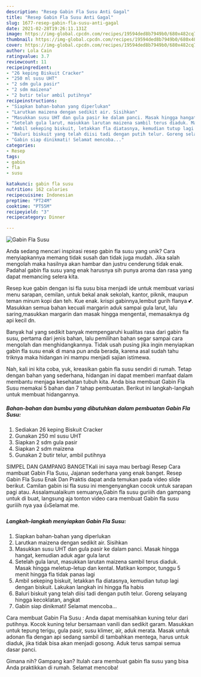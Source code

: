 ```yaml
---
description: "Resep Gabin Fla Susu Anti Gagal"
title: "Resep Gabin Fla Susu Anti Gagal"
slug: 1677-resep-gabin-fla-susu-anti-gagal
date: 2021-02-28T19:26:11.131Z
image: https://img-global.cpcdn.com/recipes/19594ded8b7949b0/680x482cq70/gabin-fla-susu-foto-resep-utama.jpg
thumbnail: https://img-global.cpcdn.com/recipes/19594ded8b7949b0/680x482cq70/gabin-fla-susu-foto-resep-utama.jpg
cover: https://img-global.cpcdn.com/recipes/19594ded8b7949b0/680x482cq70/gabin-fla-susu-foto-resep-utama.jpg
author: Lola Cain
ratingvalue: 3.7
reviewcount: 11
recipeingredient:
- "26 keping Biskuit Cracker"
- "250 ml susu UHT"
- "2 sdm gula pasir"
- "2 sdm maizena"
- "2 butir telur ambil putihnya"
recipeinstructions:
- "Siapkan bahan-bahan yang diperlukan"
- "Larutkan maizena dengan sedikit air. Sisihkan"
- "Masukkan susu UHT dan gula pasir ke dalam panci. Masak hingga hangat, kemudian aduk agar gula larut"
- "Setelah gula larut, masukkan larutan maizena sambil terus diaduk. Masak hingga meletup-letup dan kental. Matikan kompor, tunggu 5 menit hingga fla tidak panas lagi"
- "Ambil sekeping biskuit, letakkan fla diatasnya, kemudian tutup lagi dengan biskuit. Lakukan langkah ini hingga fla habis"
- "Baluri biskuit yang telah diisi tadi dengan putih telur. Goreng selayang hingga kecoklatan, angkat"
- "Gabin siap dinikmati! Selamat mencoba..."
categories:
- Resep
tags:
- gabin
- fla
- susu

katakunci: gabin fla susu 
nutrition: 162 calories
recipecuisine: Indonesian
preptime: "PT24M"
cooktime: "PT55M"
recipeyield: "3"
recipecategory: Dinner

---
```



![Gabin Fla Susu](https://img-global.cpcdn.com/recipes/19594ded8b7949b0/680x482cq70/gabin-fla-susu-foto-resep-utama.jpg)

Anda sedang mencari inspirasi resep gabin fla susu yang unik? Cara menyiapkannya memang tidak susah dan tidak juga mudah. Jika salah mengolah maka hasilnya akan hambar dan justru cenderung tidak enak. Padahal gabin fla susu yang enak harusnya sih punya aroma dan rasa yang dapat memancing selera kita.

Resep kue gabin dengan isi fla susu bisa menjadi ide untuk membuat variasi menu sarapan, cemilan, untuk bekal anak sekolah, kantor, piknik, maupun teman minum kopi dan teh. Kue enak. krispi gabinnya,lembut gurih flanya 💕. Masukkan semua bahan kecuali margarin aduk sampai gula larut, lalu saring,masukkan margarin dan masak hingga mengental, memasaknya dg api kecil dn.

Banyak hal yang sedikit banyak mempengaruhi kualitas rasa dari gabin fla susu, pertama dari jenis bahan, lalu pemilihan bahan segar sampai cara mengolah dan menghidangkannya. Tidak usah pusing jika ingin menyiapkan gabin fla susu enak di mana pun anda berada, karena asal sudah tahu triknya maka hidangan ini mampu menjadi sajian istimewa.


Nah, kali ini kita coba, yuk, kreasikan gabin fla susu sendiri di rumah. Tetap dengan bahan yang sederhana, hidangan ini dapat memberi manfaat dalam membantu menjaga kesehatan tubuh kita. Anda bisa membuat Gabin Fla Susu memakai 5 bahan dan 7 tahap pembuatan. Berikut ini langkah-langkah untuk membuat hidangannya.

<!--inarticleads1-->

##### Bahan-bahan dan bumbu yang dibutuhkan dalam pembuatan Gabin Fla Susu:

1. Sediakan 26 keping Biskuit Cracker
1. Gunakan 250 ml susu UHT
1. Siapkan 2 sdm gula pasir
1. Siapkan 2 sdm maizena
1. Gunakan 2 butir telur, ambil putihnya


SIMPEL DAN GAMPANG BANGETKali ini saya mau berbagi Resep Cara mambuat Gabin Fla Susu, Jajanan sederhana yang enak banget. Resep Gabin Fla Susu Enak Dan Praktis dapat anda temukan pada video slide berikut. Camilan gabin isi fla susu ini mengenyangkan cocok untuk sarapan pagi atau. Assalamualaikum semuanya,Gabin fla susu guriiih dan gampang untuk di buat, langsung aja tonton video cara membuat Gabin fla susu guriiih nya yaa 👍Selamat me. 

<!--inarticleads2-->

##### Langkah-langkah menyiapkan Gabin Fla Susu:

1. Siapkan bahan-bahan yang diperlukan
1. Larutkan maizena dengan sedikit air. Sisihkan
1. Masukkan susu UHT dan gula pasir ke dalam panci. Masak hingga hangat, kemudian aduk agar gula larut
1. Setelah gula larut, masukkan larutan maizena sambil terus diaduk. Masak hingga meletup-letup dan kental. Matikan kompor, tunggu 5 menit hingga fla tidak panas lagi
1. Ambil sekeping biskuit, letakkan fla diatasnya, kemudian tutup lagi dengan biskuit. Lakukan langkah ini hingga fla habis
1. Baluri biskuit yang telah diisi tadi dengan putih telur. Goreng selayang hingga kecoklatan, angkat
1. Gabin siap dinikmati! Selamat mencoba...


Cara membuat Gabin Fla Susu : Anda dapat memisahkan kuning telur dari putihnya. Kocok kuning telur bersamaan vanili dan sedikit garam. Masukkan untuk tepung terigu, gula pasir, susu klimer, air, aduk merata. Masak untuk adonan fla dengan api sedang sambil di tambahkan mentega, harus untuk diaduk, jika tidak bisa akan menjadi gosong. Aduk terus sampai semua dasar panci. 

Gimana nih? Gampang kan? Itulah cara membuat gabin fla susu yang bisa Anda praktikkan di rumah. Selamat mencoba!
